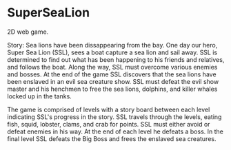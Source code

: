 SuperSeaLion
============

2D web game.

Story: Sea lions have been dissappearing from the bay. One day our hero, Super Sea Lion (SSL), sees a boat capture a sea lion and sail away. SSL is determined to find out what has been happening to his friends and relatives, and follows the boat. Along the way, SSL must overcome various enemies and bosses. At the end of the game SSL discovers that the sea lions have been enslaved in an evil sea creature show. SSL must defeat the evil show master and his henchmen to free the sea lions, dolphins, and killer whales locked up in the tanks. 

The game is comprised of levels with a story board between each level indicating SSL's progress in the story. SSL travels through the levels, eating fish, squid, lobster, clams, and crab for points. SSL must either avoid or defeat enemies in his way. At the end of each level he defeats a boss. In the final level SSL defeats the Big Boss and frees the enslaved sea creatures. 
